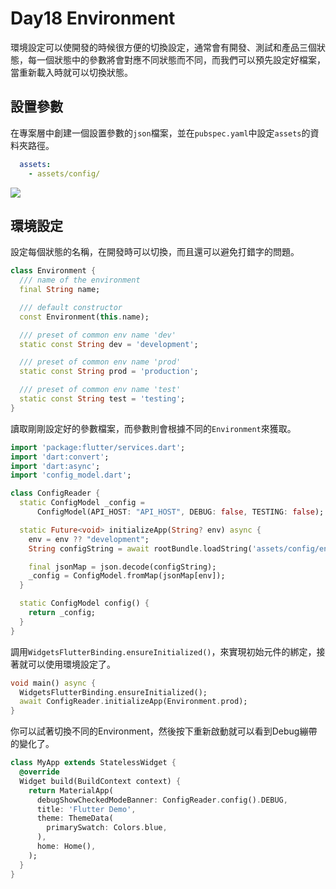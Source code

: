 # Day18 Environment
環境設定可以使開發的時候很方便的切換設定，通常會有開發、測試和產品三個狀態，每一個狀態中的參數將會對應不同狀態而不同，而我們可以預先設定好檔案，當重新載入時就可以切換狀態。

## 設置參數
在專案層中創建一個設置參數的`json`檔案，並在`pubspec.yaml`中設定`assets`的資料夾路徑。
```yaml
  assets:
    - assets/config/
```
![](https://i.imgur.com/iCRwhRR.png)


## 環境設定
設定每個狀態的名稱，在開發時可以切換，而且還可以避免打錯字的問題。
```dart
class Environment {
  /// name of the environment
  final String name;

  /// default constructor
  const Environment(this.name);

  /// preset of common env name 'dev'
  static const String dev = 'development';

  /// preset of common env name 'prod'
  static const String prod = 'production';

  /// preset of common env name 'test'
  static const String test = 'testing';
}
```
讀取剛剛設定好的參數檔案，而參數則會根據不同的`Environment`來獲取。

```dart
import 'package:flutter/services.dart';
import 'dart:convert';
import 'dart:async';
import 'config_model.dart';

class ConfigReader {
  static ConfigModel _config =
      ConfigModel(API_HOST: "API_HOST", DEBUG: false, TESTING: false);

  static Future<void> initializeApp(String? env) async {
    env = env ?? "development";
    String configString = await rootBundle.loadString('assets/config/env.json');

    final jsonMap = json.decode(configString);
    _config = ConfigModel.fromMap(jsonMap[env]);
  }

  static ConfigModel config() {
    return _config;
  }
}

```
調用`WidgetsFlutterBinding.ensureInitialized()`，來實現初始元件的綁定，接著就可以使用環境設定了。

```dart
void main() async {
  WidgetsFlutterBinding.ensureInitialized();
  await ConfigReader.initializeApp(Environment.prod);
}
```

你可以試著切換不同的Environment，然後按下重新啟動就可以看到Debug繃帶的變化了。

```dart
class MyApp extends StatelessWidget {
  @override
  Widget build(BuildContext context) {
    return MaterialApp(
      debugShowCheckedModeBanner: ConfigReader.config().DEBUG,
      title: 'Flutter Demo',
      theme: ThemeData(
        primarySwatch: Colors.blue,
      ),
      home: Home(),
    );
  }
}
```